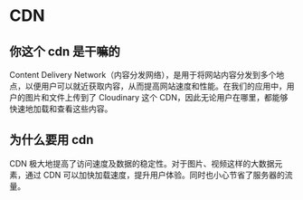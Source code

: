 # CDN

## 你这个 cdn 是干嘛的

Content Delivery Network（内容分发网络），是用于将网站内容分发到多个地点，以便用户可以就近获取内容，从而提高网站速度和性能。在我们的应用中，用户的图片和文件上传到了 Cloudinary 这个 CDN，因此无论用户在哪里，都能够快速地加载和查看这些内容。

## 为什么要用 cdn

CDN 极大地提高了访问速度及数据的稳定性。对于图片、视频这样的大数据元素，通过 CDN 可以加快加载速度，提升用户体验。同时也小心节省了服务器的流量。